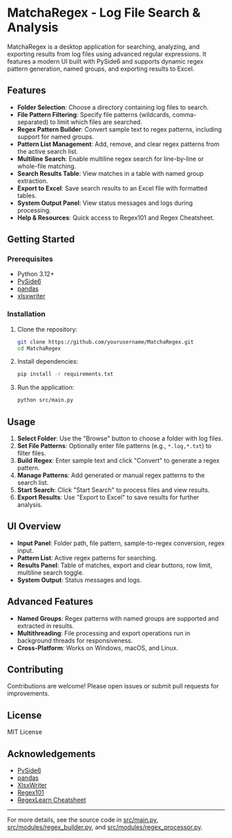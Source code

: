 # MatchaRegex - Log File Search & Analysis

MatchaRegex is a desktop application for searching, analyzing, and exporting results from log files using advanced regular expressions. It features a modern UI built with PySide6 and supports dynamic regex pattern generation, named groups, and exporting results to Excel.


## Features

- **Folder Selection**: Choose a directory containing log files to search.
- **File Pattern Filtering**: Specify file patterns (wildcards, comma-separated) to limit which files are searched.
- **Regex Pattern Builder**: Convert sample text to regex patterns, including support for named groups.
- **Pattern List Management**: Add, remove, and clear regex patterns from the active search list.
- **Multiline Search**: Enable multiline regex search for line-by-line or whole-file matching.
- **Search Results Table**: View matches in a table with named group extraction.
- **Export to Excel**: Save search results to an Excel file with formatted tables.
- **System Output Panel**: View status messages and logs during processing.
- **Help & Resources**: Quick access to Regex101 and Regex Cheatsheet.

## Getting Started

### Prerequisites

- Python 3.12+
- [PySide6](https://pypi.org/project/PySide6/)
- [pandas](https://pypi.org/project/pandas/)
- [xlsxwriter](https://pypi.org/project/XlsxWriter/)

### Installation

1. Clone the repository:
    ```sh
    git clone https://github.com/yourusername/MatchaRegex.git
    cd MatchaRegex
    ```

2. Install dependencies:
    ```sh
    pip install -r requirements.txt
    ```

3. Run the application:
    ```sh
    python src/main.py
    ```

## Usage

1. **Select Folder**: Use the "Browse" button to choose a folder with log files.
2. **Set File Patterns**: Optionally enter file patterns (e.g., `*.log,*.txt`) to filter files.
3. **Build Regex**: Enter sample text and click "Convert" to generate a regex pattern.
4. **Manage Patterns**: Add generated or manual regex patterns to the search list.
5. **Start Search**: Click "Start Search" to process files and view results.
6. **Export Results**: Use "Export to Excel" to save results for further analysis.

## UI Overview

- **Input Panel**: Folder path, file pattern, sample-to-regex conversion, regex input.
- **Pattern List**: Active regex patterns for searching.
- **Results Panel**: Table of matches, export and clear buttons, row limit, multiline search toggle.
- **System Output**: Status messages and logs.

## Advanced Features

- **Named Groups**: Regex patterns with named groups are supported and extracted in results.
- **Multithreading**: File processing and export operations run in background threads for responsiveness.
- **Cross-Platform**: Works on Windows, macOS, and Linux.

## Contributing

Contributions are welcome! Please open issues or submit pull requests for improvements.

## License

MIT License

## Acknowledgements

- [PySide6](https://www.qt.io/qt-for-python)
- [pandas](https://pandas.pydata.org/)
- [XlsxWriter](https://xlsxwriter.readthedocs.io/)
- [Regex101](https://regex101.com/)
- [RegexLearn Cheatsheet](https://regexlearn.com/cheatsheet)

---
For more details, see the source code in [src/main.py](src/main.py), [src/modules/regex_builder.py](src/modules/regex_builder.py), and [src/modules/regex_processor.py](src/modules/regex_processor.py).